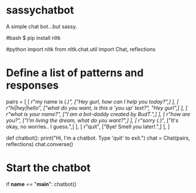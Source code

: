 # sassychatbot
A simple chat bot...but sassy.



#bash
$ pip install nltk



#python 
import nltk
from nltk.chat.util import Chat, reflections

# Define a list of patterns and responses
pairs = [
    [
        r"my name is (.*)",
        ["Hey gurl, how can I help you today?",]
    ],
    [
        r"hi|hey|hello",
        ["what do you want, is this a 'you up' text?", "Hey gurl",]
    ],
    [
        r"what is your name?",
        ["I am a bot-daddy created by BudT.",]
    ],
    [
        r"how are you?",
        ["I'm living the dream, what do you want?",]
    ],
    [
        r"sorry (.*)",
        ["It's okay, no worries.. I guess.",]
    ],
    [
        r"quit",
        ["Bye! Smell you later!.",]
    ],
]

def chatbot():
    print("Hi, I'm a chatbot. Type 'quit' to exit.")
    chat = Chat(pairs, reflections)
    chat.converse()

# Start the chatbot
if __name__ == "__main__":
    chatbot()
